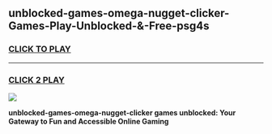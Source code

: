 
## unblocked-games-omega-nugget-clicker-Games-Play-Unblocked-&-Free-psg4s
<h3>
<a href="https://premium76.site?title=unblocked-games-omega-nugget-clicker&ref=24A">CLICK TO PLAY</a></h3>
<hr>

<h3>
<a href="https://premium76.site?title=unblocked-games-omega-nugget-clicker&ref=24A">CLICK 2 PLAY</a>
  
</h3>

<a href="https://premium76.site?title=unblocked-games-omega-nugget-clicker&ref=24A"><img src="https://clearcache.store/games.png"></a>


**unblocked-games-omega-nugget-clicker games unblocked: Your Gateway to Fun and Accessible Online Gaming**
